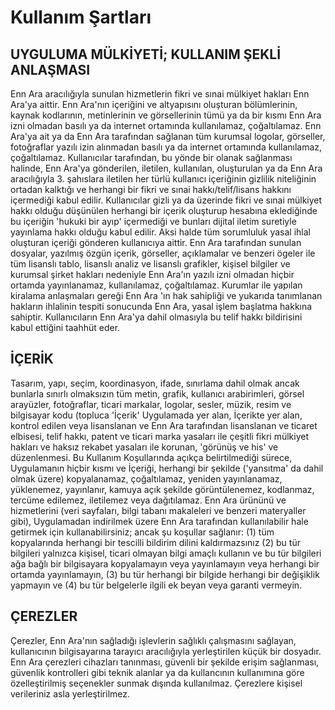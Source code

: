 # Kullanım Şartları

## UYGULUMA MÜLKİYETİ; KULLANIM ŞEKLİ ANLAŞMASI

Enn Ara aracılığıyla sunulan hizmetlerin fikri ve sınai mülkiyet hakları Enn Ara'ya aittir. Enn Ara'nın içeriğini ve altyapısını oluşturan bölümlerinin, kaynak kodlarının, metinlerinin ve görsellerinin tümü ya da bir kısmı Enn Ara izni olmadan basılı ya da internet ortamında kullanılamaz, çoğaltılamaz. Enn Ara'ya ait ya da Enn Ara tarafından sağlanan tüm kurumsal logolar, görseller, fotoğraflar yazılı izin alınmadan basılı ya da internet ortamında kullanılamaz, çoğaltılamaz. Kullanıcılar tarafından, bu yönde bir olanak sağlanması halinde, Enn Ara'ya gönderilen, iletilen, kullanılan, oluşturulan ya da Enn Ara aracılığıyla 3. şahıslara iletilen her türlü kullanıcı içeriğinin gizlilik niteliğinin ortadan kalktığı ve herhangi bir fikri ve sınai hakkı/telif/lisans hakkını içermediği kabul edilir. Kullanıcılar gizli ya da üzerinde fikri ve sınai mülkiyet hakkı olduğu düşünülen herhangi bir içerik oluşturup hesabına eklediğinde bu içeriğin 'hukuki bir ayıp' içermediği ve bunları dijital iletim suretiyle yayınlama hakkı olduğu kabul edilir. Aksi halde tüm sorumluluk yasal ihlal oluşturan içeriği gönderen kullanıcıya aittir. Enn Ara tarafından sunulan dosyalar, yazılmış özgün içerik, görseller, açıklamalar ve benzeri ögeler ile tüm lisanslı tablo, lisanslı analiz ve lisanslı grafikler, kişisel bilgiler ve kurumsal şirket hakları nedeniyle Enn Ara'ın yazılı izni olmadan hiçbir ortamda yayınlanamaz, kullanılamaz, çoğaltılamaz. Kurumlar ile yapılan kiralama anlaşmaları gereği Enn Ara 'ın hak sahipliği ve yukarıda tanımlanan hakların ihlalinin tespiti sonucunda Enn Ara, yasal işlem başlatma hakkına sahiptir. Kullanıcıların Enn Ara'ya dahil olmasıyla bu telif hakkı bildirisini kabul ettiğini taahhüt eder.

## İÇERİK

Tasarım, yapı, seçim, koordinasyon, ifade, sınırlama dahil olmak ancak bunlarla sınırlı olmaksızın tüm metin, grafik, kullanıcı arabirimleri, görsel arayüzler, fotoğraflar, ticari markalar, logolar, sesler, müzik, resim ve bilgisayar kodu (topluca 'İçerik' Uygulamada yer alan, İçerikte yer alan, kontrol edilen veya lisanslanan ve Enn Ara tarafından lisanslanan ve ticaret elbisesi, telif hakkı, patent ve ticari marka yasaları ile çeşitli fikri mülkiyet hakları ve haksız rekabet yasaları ile korunan, 'görünüş ve his' ve düzenlenmesi. Bu Kullanım Koşullarında açıkça belirtilmediği sürece, Uygulamanın hiçbir kısmı ve İçeriği, herhangi bir şekilde ('yansıtma' da dahil olmak üzere) kopyalanamaz, çoğaltılamaz, yeniden yayınlanamaz, yüklenemez, yayınlanır, kamuya açık şekilde görüntülenemez, kodlanmaz, tercüme edilemez, iletilemez veya dağıtılamaz. Enn Ara ürününü ve hizmetlerini (veri sayfaları, bilgi tabanı makaleleri ve benzeri materyaller gibi), Uygulamadan indirilmek üzere Enn Ara tarafından kullanılabilir hale getirmek için kullanabilirsiniz; ancak şu koşullar sağlanır: (1) tüm kopyalarında herhangi bir tescilli bildirim dilini kaldırmazsınız (2) bu tür bilgileri yalnızca kişisel, ticari olmayan bilgi amaçlı kullanın ve bu tür bilgileri ağa bağlı bir bilgisayara kopyalamayın veya yayınlamayın veya herhangi bir ortamda yayınlamayın, (3) bu tür herhangi bir bilgide herhangi bir değişiklik yapmayın ve (4) bu tür belgelerle ilgili ek beyan veya garanti vermeyin.

## ÇEREZLER

Çerezler, Enn Ara'nın sağladığı işlevlerin sağlıklı çalışmasını sağlayan, kullanıcının bilgisayarına tarayıcı aracılığıyla yerleştirilen küçük bir dosyadır. Enn Ara çerezleri cihazları tanınması, güvenli bir şekilde erişim sağlanması, güvenlik kontrolleri gibi teknik alanlar ya da kullancının kullanımına göre özelleştirilmiş seçenekler sunmak dışında kullanılmaz. Çerezlere kişisel verileriniz asla yerleştirilmez.

